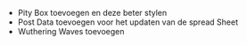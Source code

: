 - Pity Box toevoegen en deze beter stylen
- Post Data toevoegen voor het updaten van de spread Sheet
- Wuthering Waves toevoegen